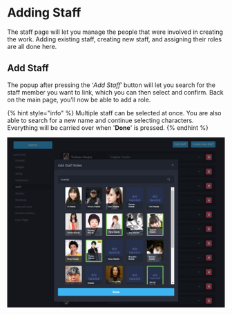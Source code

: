 # Adding Staff

The staff page will let you manage the people that were involved in creating the work. Adding existing staff, creating new staff, and assigning their roles are all done here.

## Add Staff

The popup after pressing the ‘_Add Staff_’ button will let you search for the staff member you want to link, which you can then select and confirm. Back on the main page, you’ll now be able to add a role.

{% hint style="info" %}
Multiple staff can be selected at once. You are also able to search for a new name and continue selecting characters. Everything will be carried over when '**Done**' is pressed.
{% endhint %}

![Staff addition panel for the &apos;City Hunter&apos; anime](../../.gitbook/assets/add_staff_roles.png)



